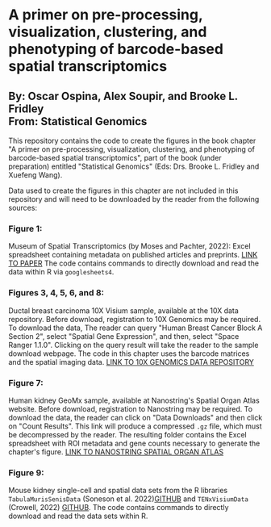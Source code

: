 # A primer on pre-processing, visualization, clustering, and phenotyping of barcode-based spatial transcriptomics
## By: Oscar Ospina, Alex Soupir, and Brooke L. Fridley <br/> From: Statistical Genomics

This repository contains the code to create the figures in the book chapter "A primer on 
pre-processing, visualization, clustering, and phenotyping of barcode-based spatial transcriptomics",
part of the book (under preparation) entitled "Statistical Genomics" (Eds: Drs. Brooke L. Fridley and
Xuefeng Wang).

Data used to create the figures in this chapter are not included in this repository and will
need to be downloaded by the reader from the following sources:

### Figure 1:
Museum of Spatial Transcriptomics (by Moses and Pachter, 2022): Excel spreadsheet containing 
metadata on published articles and preprints. [LINK TO PAPER](https://www.nature.com/articles/s41592-022-01409-2)
The code contains commands to directly download and read the data within R via `googlesheets4`.

### Figures 3, 4, 5, 6, and 8:
Ductal breast carcinoma 10X Visium sample, available at the 10X data repository. Before
download, registration to 10X Genomics may be required. To download the data, The reader can 
query "Human Breast Cancer Block A Section 2", select "Spatial Gene Expression", and
then, select "Space Ranger 1.1.0". Clicking on the query result will take the reader to the sample
download webpage. The code in this chapter uses the barcode matrices and the spatial imaging
data. [LINK TO 10X GENOMICS DATA REPOSITORY](https://www.10xgenomics.com/resources/datasets)

### Figure 7:
Human kidney GeoMx sample, available at Nanostring's Spatial Organ Atlas website. Before
download, registration to Nanostring may be required. To download the data, the reader can 
click on "Data Downloads" and then click on "Count Results". This link will produce a compressed
`.gz` file, which must be decompressed by the reader. The resulting folder contains the Excel
spreadsheet with ROI metadata and gene counts necessary to generate the chapter's figure.
[LINK TO NANOSTRING SPATIAL ORGAN ATLAS](https://nanostring.com/products/geomx-digital-spatial-profiler/spatial-organ-atlas/human-kidney/)

### Figure 9:
Mouse kidney single-cell and spatial data sets from the R libraries `TabulaMurisSenisData`
(Soneson et al. 2022)[GITHUB](https://github.com/fmicompbio/TabulaMurisSenisData) and 
`TENxVisiumData` (Crowell, 2022) [GITHUB](https://github.com/helenalc/TENxVisiumData). 
The code contains commands to directly download and read the data sets within R.

